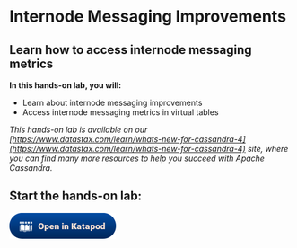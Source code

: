 # Internode Messaging Improvements

## Learn how to access internode messaging metrics

**In this hands-on lab, you will:**
* Learn about internode messaging improvements
* Access internode messaging metrics in virtual tables

_This hands-on lab is available on our [https://www.datastax.com/learn/whats-new-for-cassandra-4](https://www.datastax.com/learn/whats-new-for-cassandra-4) site, where you can find many more resources to help you succeed with Apache Cassandra._

## Start the hands-on lab:

[![Open in KataPod](https://github.com/DataStax-Academy/katapod-shared-assets/blob/main/images/open-in-katapod.png)](https://gitpod.io/#https://github.com/DataStax-Academy/cassandra4-internode-messaging/)
